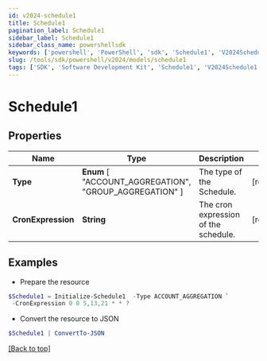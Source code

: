 ```yaml
---
id: v2024-schedule1
title: Schedule1
pagination_label: Schedule1
sidebar_label: Schedule1
sidebar_class_name: powershellsdk
keywords: ['powershell', 'PowerShell', 'sdk', 'Schedule1', 'V2024Schedule1'] 
slug: /tools/sdk/powershell/v2024/models/schedule1
tags: ['SDK', 'Software Development Kit', 'Schedule1', 'V2024Schedule1']
---
```



# Schedule1

## Properties

Name | Type | Description | Notes
------------ | ------------- | ------------- | -------------
**Type** |  **Enum** [  "ACCOUNT_AGGREGATION",    "GROUP_AGGREGATION" ] | The type of the Schedule. | [required]
**CronExpression** | **String** | The cron expression of the schedule. | [required]

## Examples

- Prepare the resource
```powershell
$Schedule1 = Initialize-Schedule1  -Type ACCOUNT_AGGREGATION `
 -CronExpression 0 0 5,13,21 * * ?
```

- Convert the resource to JSON
```powershell
$Schedule1 | ConvertTo-JSON
```


[[Back to top]](#) 


